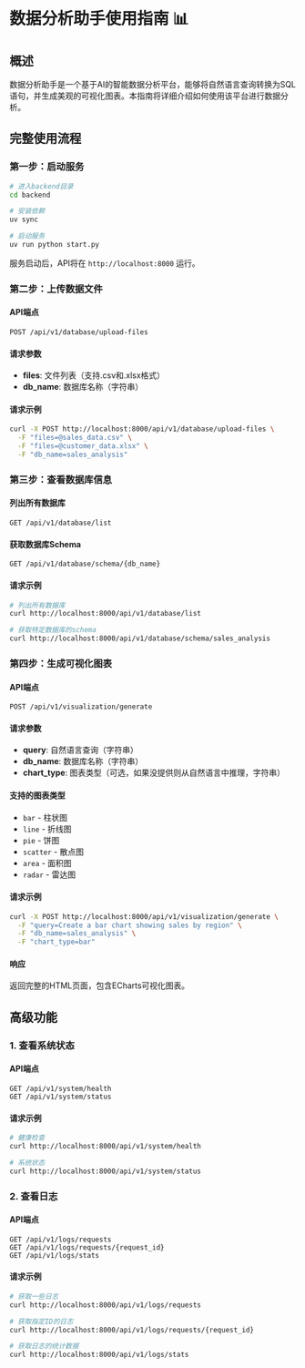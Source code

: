 # 数据分析助手使用指南 📊

## 概述

数据分析助手是一个基于AI的智能数据分析平台，能够将自然语言查询转换为SQL语句，并生成美观的可视化图表。本指南将详细介绍如何使用该平台进行数据分析。


## 完整使用流程

### 第一步：启动服务

```bash
# 进入backend目录
cd backend

# 安装依赖
uv sync

# 启动服务
uv run python start.py
```

服务启动后，API将在 `http://localhost:8000` 运行。

### 第二步：上传数据文件

#### API端点
```
POST /api/v1/database/upload-files
```

#### 请求参数
- **files**: 文件列表（支持.csv和.xlsx格式）
- **db_name**: 数据库名称（字符串）

#### 请求示例
```bash
curl -X POST http://localhost:8000/api/v1/database/upload-files \
  -F "files=@sales_data.csv" \
  -F "files=@customer_data.xlsx" \
  -F "db_name=sales_analysis"
```


### 第三步：查看数据库信息

#### 列出所有数据库
```
GET /api/v1/database/list
```

#### 获取数据库Schema
```
GET /api/v1/database/schema/{db_name}
```

#### 请求示例
```bash
# 列出所有数据库
curl http://localhost:8000/api/v1/database/list

# 获取特定数据库的schema
curl http://localhost:8000/api/v1/database/schema/sales_analysis
```

### 第四步：生成可视化图表

#### API端点
```
POST /api/v1/visualization/generate
```

#### 请求参数
- **query**: 自然语言查询（字符串）
- **db_name**: 数据库名称（字符串）
- **chart_type**: 图表类型（可选，如果没提供则从自然语言中推理，字符串）

#### 支持的图表类型
- `bar` - 柱状图
- `line` - 折线图
- `pie` - 饼图
- `scatter` - 散点图
- `area` - 面积图
- `radar` - 雷达图

#### 请求示例
```bash
curl -X POST http://localhost:8000/api/v1/visualization/generate \
  -F "query=Create a bar chart showing sales by region" \
  -F "db_name=sales_analysis" \
  -F "chart_type=bar"
```

#### 响应
返回完整的HTML页面，包含ECharts可视化图表。



## 高级功能

### 1. 查看系统状态

#### API端点
```
GET /api/v1/system/health
GET /api/v1/system/status
```

#### 请求示例
```bash
# 健康检查
curl http://localhost:8000/api/v1/system/health

# 系统状态
curl http://localhost:8000/api/v1/system/status
```

### 2. 查看日志

#### API端点
```
GET /api/v1/logs/requests
GET /api/v1/logs/requests/{request_id}
GET /api/v1/logs/stats
```

#### 请求示例
```bash
# 获取一些日志
curl http://localhost:8000/api/v1/logs/requests

# 获取指定ID的日志
curl http://localhost:8000/api/v1/logs/requests/{request_id}

# 获取日志的统计数据
curl http://localhost:8000/api/v1/logs/stats
```
